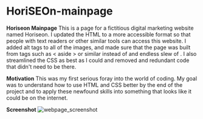 # HoriSEOn-mainpage

**Horiseon Mainpage**
This is a page for a fictitious digital marketing website named Horiseon. I updated the HTML to a more accessible format so that people with text readers or other similar tools can access this website. I added alt tags to all of the images, and made sure that the page was built from tags such as < aside > or similar instead of and endless slew of <divs>. I also streamlined the CSS as best as I could and removed and redundant code that didn't need to be there. 

**Motivation**
This was my first serious foray into the world of coding. My goal was to understand how to use HTML and CSS better by the end of the project and to apply these newfound skills into something that looks like it could be on the internet. 

**Screenshot**
![webpage_screenshot](assets/images/Screenshot(4).png)
